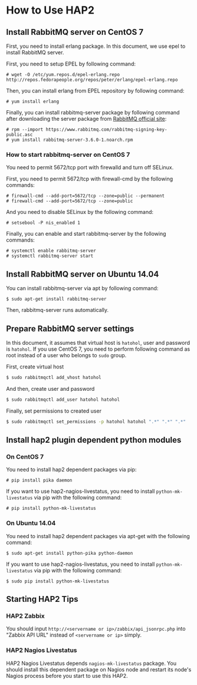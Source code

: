 How to Use HAP2
===============

## Install RabbitMQ server on CentOS 7

First, you need to install erlang package.
In this document, we use epel to install RabbitMQ server.

First, you need to setup EPEL by following command:

    # wget -O /etc/yum.repos.d/epel-erlang.repo http://repos.fedorapeople.org/repos/peter/erlang/epel-erlang.repo

Then, you can install erlang from EPEL repository by following command:

    # yum install erlang

Finally, you can install rabbitmq-server package by following command
after downloading the server package from [RabbitMQ official site](https://www.rabbitmq.com/install-rpm.html):

    # rpm --import https://www.rabbitmq.com/rabbitmq-signing-key-public.asc
    # yum install rabbitmq-server-3.6.0-1.noarch.rpm

### How to start rabbitmq-server on CentOS 7

You need to permit 5672/tcp port with firewalld and turn off SELinux.

First, you need to permit 5672/tcp with firewall-cmd by the following commands:

    # firewall-cmd --add-port=5672/tcp --zone=public --permanent
    # firewall-cmd --add-port=5672/tcp --zone=public

And you need to disable SELinux by the following command:

    # setsebool -P nis_enabled 1

Finally, you can enable and start rabbitmq-server by the following commands:

    # systemctl enable rabbitmq-server
    # systemctl rabbitmq-server start

## Install RabbitMQ server on Ubuntu 14.04

You can install rabbitmq-server via apt by following command:

    $ sudo apt-get install rabbitmq-server

Then, rabbitmq-server runs automatically.

## Prepare RabbitMQ server settings

In this document, it assumes that virtual host is `hatohol`, user and password is `hatohol`.
If you use CentOS 7, you need to perform following command as root instead of
a user who belongs to `sudo` group.

First, create virtual host

```bash
$ sudo rabbitmqctl add_vhost hatohol
```

And then, create user and password

```bash
$ sudo rabbitmqctl add_user hatohol hatohol
```

Finally, set permissions to created user

```bash
$ sudo rabbitmqctl set_permissions -p hatohol hatohol ".*" ".*" ".*"
```

## Install hap2 plugin dependent python modules

### On CentOS 7

You need to install hap2 dependent packages via pip:

    # pip install pika daemon

If you want to use hap2-nagios-livestatus, you need to install `python-mk-livestatus`
via pip with the following command:

    # pip install python-mk-livestatus

### On Ubuntu 14.04

You need to install hap2 dependent packages via apt-get with the following command:

    $ sudo apt-get install python-pika python-daemon

If you want to use hap2-nagios-livestatus, you need to install `python-mk-livestatus`
via pip with the following command:

    $ sudo pip install python-mk-livestatus

## Starting HAP2 Tips

### HAP2 Zabbix

You should input `http://<servername or ip>/zabbix/api_jsonrpc.php` into
"Zabbix API URL" instead of `<servername or ip>` simply.

### HAP2 Nagios Livestatus

HAP2 Nagios Livestatus depends `nagios-mk-livestatus` package.
You should install this dependent package on Nagios node
and restart its node's Nagios process before you start to use this HAP2.
